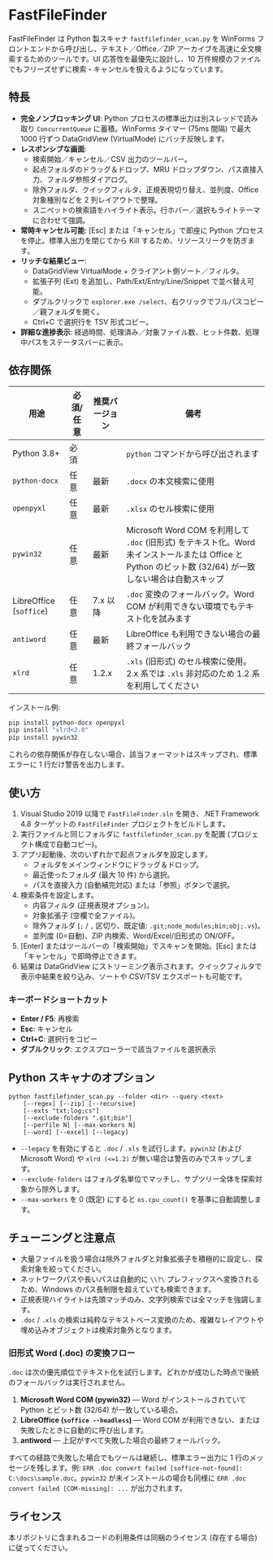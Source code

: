 # FastFileFinder

FastFileFinder は Python 製スキャナ `fastfilefinder_scan.py` を WinForms フロントエンドから呼び出し、テキスト／Office／ZIP アーカイブを高速に全文検索するためのツールです。UI 応答性を最優先に設計し、10 万件規模のファイルでもフリーズせずに検索・キャンセルを扱えるようになっています。

## 特長

- **完全ノンブロッキング UI**: Python プロセスの標準出力は別スレッドで読み取り `ConcurrentQueue` に蓄積。WinForms タイマー (75ms 間隔) で最大 1000 行ずつ DataGridView (VirtualMode) にバッチ反映します。
- **レスポンシブな画面**:
  - 検索開始／キャンセル／CSV 出力のツールバー。
  - 起点フォルダのドラッグ＆ドロップ、MRU ドロップダウン、パス直接入力、フォルダ参照ダイアログ。
  - 除外フォルダ、クイックフィルタ、正規表現切り替え、並列度、Office 対象種別などを 2 列レイアウトで整理。
  - スニペットの検索語をハイライト表示。行ホバー／選択もライトテーマに合わせて強調。
- **常時キャンセル可能**: [Esc] または「キャンセル」で即座に Python プロセスを停止。標準入出力を閉じてから Kill するため、リソースリークを防ぎます。
- **リッチな結果ビュー**:
  - DataGridView VirtualMode + クライアント側ソート／フィルタ。
  - 拡張子列 (Ext) を追加し、Path/Ext/Entry/Line/Snippet で並べ替え可能。
  - ダブルクリックで `explorer.exe /select`、右クリックでフルパスコピー／親フォルダを開く。
  - Ctrl+C で選択行を TSV 形式コピー。
- **詳細な進捗表示**: 経過時間、処理済み／対象ファイル数、ヒット件数、処理中パスをステータスバーに表示。

## 依存関係

| 用途 | 必須/任意 | 推奨バージョン | 備考 |
| --- | --- | --- | --- |
| Python 3.8+ | 必須 |  | `python` コマンドから呼び出されます |
| `python-docx` | 任意 | 最新 | `.docx` の本文検索に使用 |
| `openpyxl` | 任意 | 最新 | `.xlsx` のセル検索に使用 |
| `pywin32` | 任意 | 最新 | Microsoft Word COM を利用して `.doc` (旧形式) をテキスト化。Word 未インストールまたは Office と Python のビット数 (32/64) が一致しない場合は自動スキップ |
| LibreOffice (`soffice`) | 任意 | 7.x 以降 | `.doc` 変換のフォールバック。Word COM が利用できない環境でもテキスト化を試みます |
| `antiword` | 任意 | 最新 | LibreOffice も利用できない場合の最終フォールバック |
| `xlrd` | 任意 | 1.2.x | `.xls` (旧形式) のセル検索に使用。2.x 系では `.xls` 非対応のため 1.2 系を利用してください |

インストール例:

```bash
pip install python-docx openpyxl
pip install "xlrd<2.0"
pip install pywin32
```

これらの依存関係が存在しない場合、該当フォーマットはスキップされ、標準エラーに 1 行だけ警告を出力します。

## 使い方

1. Visual Studio 2019 以降で `FastFileFinder.sln` を開き、.NET Framework 4.8 ターゲットの `FastFileFinder` プロジェクトをビルドします。
2. 実行ファイルと同じフォルダに `fastfilefinder_scan.py` を配置 (プロジェクト構成で自動コピー)。
3. アプリ起動後、次のいずれかで起点フォルダを設定します。
   - フォルダをメインウィンドウにドラッグ＆ドロップ。
   - 最近使ったフォルダ (最大 10 件) から選択。
   - パスを直接入力 (自動補完対応) または「参照」ボタンで選択。
4. 検索条件を設定します。
   - 内容フィルタ (正規表現オプション)。
   - 対象拡張子 (空欄で全ファイル)。
   - 除外フォルダ (`;` / `,` 区切り、既定値: `.git;node_modules;bin;obj;.vs`)。
   - 並列度 (0=自動)、ZIP 内検索、Word/Excel/旧形式の ON/OFF。
5. [Enter] またはツールバーの「検索開始」でスキャンを開始。[Esc] または「キャンセル」で即時停止できます。
6. 結果は DataGridView にストリーミング表示されます。クイックフィルタで表示中結果を絞り込み、ソートや CSV/TSV エクスポートも可能です。

### キーボードショートカット

- **Enter / F5**: 再検索
- **Esc**: キャンセル
- **Ctrl+C**: 選択行をコピー
- **ダブルクリック**: エクスプローラーで該当ファイルを選択表示

## Python スキャナのオプション

```text
python fastfilefinder_scan.py --folder <dir> --query <text>
    [--regex] [--zip] [--recursive]
    [--exts "txt;log;cs"]
    [--exclude-folders ".git;bin"]
    [--perfile N] [--max-workers N]
    [--word] [--excel] [--legacy]
```

- `--legacy` を有効にすると `.doc` / `.xls` を試行します。`pywin32` (および Microsoft Word) や `xlrd (<=1.2)` が無い場合は警告のみでスキップします。
- `--exclude-folders` はフォルダ名単位でマッチし、サブツリー全体を探索対象から除外します。
- `--max-workers` を 0 (既定) にすると `os.cpu_count()` を基準に自動調整します。

## チューニングと注意点

- 大量ファイルを扱う場合は除外フォルダと対象拡張子を積極的に設定し、探索対象を絞ってください。
- ネットワークパスや長いパスは自動的に `\\?\` プレフィックスへ変換されるため、Windows のパス長制限を超えていても検索できます。
- 正規表現ハイライトは先頭マッチのみ、文字列検索では全マッチを強調します。
- `.doc` / `.xls` の検索は純粋なテキストベース変換のため、複雑なレイアウトや埋め込みオブジェクトは検索対象外となります。

### 旧形式 Word (.doc) の変換フロー

`.doc` は次の優先順位でテキスト化を試行します。どれかが成功した時点で後続のフォールバックは実行されません。

1. **Microsoft Word COM (pywin32)** — Word がインストールされていて Python とビット数 (32/64) が一致している場合。
2. **LibreOffice (`soffice --headless`)** — Word COM が利用できない、または失敗したときに自動的に呼び出します。
3. **antiword** — 上記がすべて失敗した場合の最終フォールバック。

すべての経路で失敗した場合でもツールは継続し、標準エラー出力に 1 行のメッセージを残します。例: `ERR .doc convert failed [soffice-not-found]: C:\docs\sample.doc`。`pywin32` が未インストールの場合も同様に `ERR .doc convert failed [COM-missing]: ...` が出力されます。

## ライセンス

本リポジトリに含まれるコードの利用条件は同梱のライセンス (存在する場合) に従ってください。
